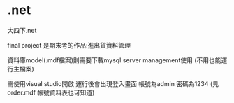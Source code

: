 ﻿# .net
大四下.net

final project 是期末考的作品:進出貨資料管理

資料庫model(.mdf檔案)則需要下載mysql server management使用 (不用也能運行主檔案)


需使用visual studio開啟 運行後會出現登入畫面 帳號為admin 密碼為1234 (見order.mdf 帳號資料表也可知道)